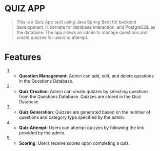 # QUIZ APP

> This is a Quiz App built using Java Spring Boot for backend development, Hibernate for database interaction, and PostgreSQL as the database. The app allows an admin to manage questions and create quizzes for users to attempt.

# Features
1. - **Question Management**: Admin can add, edit, and delete questions in the Questions Database.
2. - **Quiz Creation**: Admin can create quizzes by selecting questions from the Questions Database. Quizzes are stored in the Quiz Database.
3. - **Quiz Generation**: Quizzes are generated based on the number of questions and category type specified by the admin.
4. - **Quiz Attempt**: Users can attempt quizzes by following the link provided by the admin.
5. - **Scoring**: Users receive scores upon completing a quiz.
